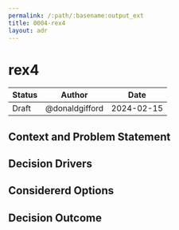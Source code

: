 ```yaml
---
permalink: /:path/:basename:output_ext
title: 0004-rex4
layout: adr
---
```



# rex4

| Status | Author         | Date       |
| ------ | -------------- | ---------- |
| Draft | @donaldgifford | 2024-02-15 |

## Context and Problem Statement

## Decision Drivers


## Considererd Options


## Decision Outcome
  
